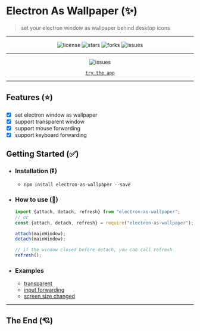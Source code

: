 # Electron As Wallpaper (✨)

> set your electron window as wallpaper behind desktop icons
---

<div align="center">

![license](https://badgen.net/badge/license/MIT/blue)
![stars](https://badgen.net/npm/v/@xchencode/electron-as-wallpaper)
![forks](https://badgen.net/npm/dw/@xchencode/electron-as-wallpaper)
![issues](https://badgen.net/github/issues/leoFitz1024/electron-as-wallpaper)

</div>

---

<div align="center">

![issues](assets/app.gif)

<a href="https://github.com/leoFitz1024/electron-as-wallpaper/releases/tag/v1.0">`try the app`</a>

</div>

---

## Features (⭐)

- [x] set electron window as wallpaper
- [x] support transparent window
- [x] support mouse forwarding
- [x] support keyboard forwarding

## Getting Started (✅)

- ### Installation (⏬)
	- `npm install electron-as-wallpaper --save`

- ### How to use (🌠)
  ```js
  import {attach, detach, refresh} from "electron-as-wallpaper";
  // or
  const {attach, detach, refresh} = require("electron-as-wallpaper");
  
  attach(mainWindow);
  detach(mainWindow);
  
  // if the window closed before detach, you can call refresh
  refresh();
  ```

- ### Examples
	- [transparent](test/transparent/index.js)
	- [input forwarding](test/input-forwarding/index.js)
	- [screen size changed](test/screen-size-changed/index.js)

---

## The End (💘)
